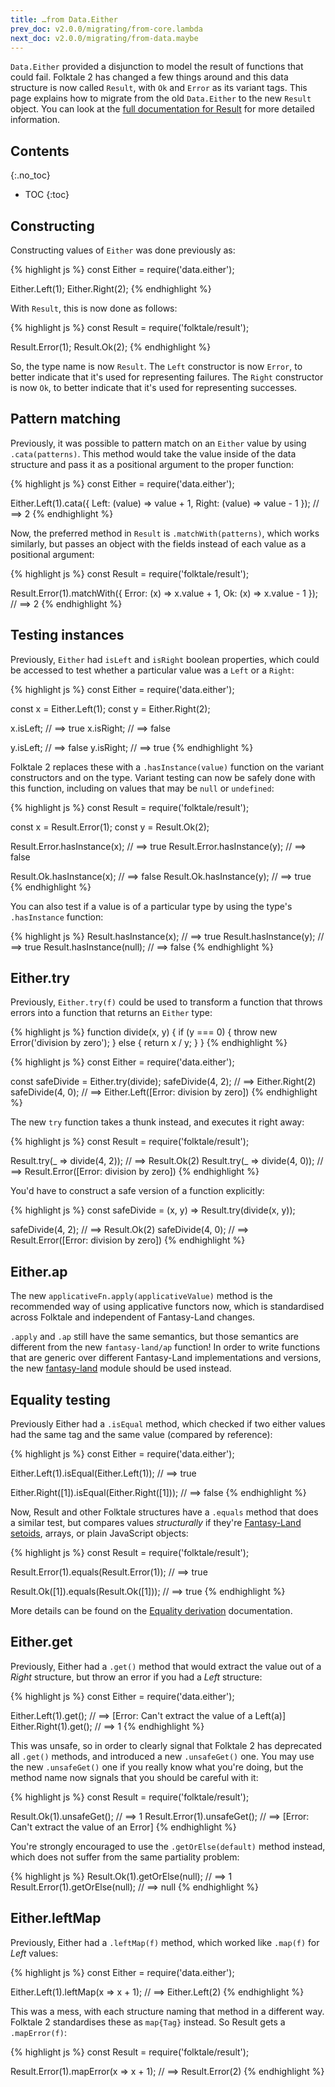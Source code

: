 ```yaml
---
title: …from Data.Either
prev_doc: v2.0.0/migrating/from-core.lambda
next_doc: v2.0.0/migrating/from-data.maybe
---
```


`Data.Either` provided a disjunction to model the result of functions that could fail. Folktale 2 has changed a few things around and this data structure is now called `Result`, with `Ok` and `Error` as its variant tags. This page explains how to migrate from the old `Data.Either` to the new `Result` object. You can look at the [full documentation for Result](/api/v2.1.0/en/folktale.result.html) for more detailed information.


## Contents
{:.no_toc}

* TOC
{:toc}


## Constructing

Constructing values of `Either` was done previously as:

{% highlight js %}
const Either = require('data.either');

Either.Left(1);
Either.Right(2);
{% endhighlight %}

With `Result`, this is now done as follows:

{% highlight js %}
const Result = require('folktale/result');

Result.Error(1);
Result.Ok(2);
{% endhighlight %}

So, the type name is now `Result`. The `Left` constructor is now `Error`, to better indicate that it's used for representing failures. The `Right` constructor is now `Ok`, to better indicate that it's used for representing successes.


## Pattern matching

Previously, it was possible to pattern match on an `Either` value by using `.cata(patterns)`. This method would take the value inside of the data structure and pass it as a positional argument to the proper function:

{% highlight js %}
const Either = require('data.either');

Either.Left(1).cata({
  Left:  (value) => value + 1,
  Right: (value) => value - 1
});
// ==> 2
{% endhighlight %}

Now, the preferred method in `Result` is `.matchWith(patterns)`, which works similarly, but passes an object with the fields instead of each value as a positional argument:

{% highlight js %}
const Result = require('folktale/result');

Result.Error(1).matchWith({
  Error: (x) => x.value + 1,
  Ok:    (x) => x.value - 1
});
// ==> 2
{% endhighlight %}


## Testing instances

Previously, `Either` had `isLeft` and `isRight` boolean properties, which could be accessed to test whether a particular value was a `Left` or a `Right`:

{% highlight js %}
const Either = require('data.either');

const x = Either.Left(1);
const y = Either.Right(2);

x.isLeft;  // ==> true
x.isRight; // ==> false

y.isLeft;  // ==> false
y.isRight; // ==> true
{% endhighlight %}

Folktale 2 replaces these with a `.hasInstance(value)` function on the variant constructors and on the type. Variant testing can now be safely done with this function, including on values that may be `null` or `undefined`:

{% highlight js %}
const Result = require('folktale/result');

const x = Result.Error(1);
const y = Result.Ok(2);

Result.Error.hasInstance(x); // ==> true
Result.Error.hasInstance(y); // ==> false

Result.Ok.hasInstance(x); // ==> false
Result.Ok.hasInstance(y); // ==> true
{% endhighlight %}

You can also test if a value is of a particular type by using the type's `.hasInstance` function:

{% highlight js %}
Result.hasInstance(x);    // ==> true
Result.hasInstance(y);    // ==> true
Result.hasInstance(null); // ==> false
{% endhighlight %}


## Either.try

Previously, `Either.try(f)` could be used to transform a function that throws errors into a function that returns an `Either` type:

{% highlight js %}
function divide(x, y) {
  if (y === 0) {
    throw new Error('division by zero');
  } else {
    return x / y;
  }
}
{% endhighlight %}

{% highlight js %}
const Either = require('data.either');

const safeDivide = Either.try(divide);
safeDivide(4, 2); // ==> Either.Right(2)
safeDivide(4, 0); // ==> Either.Left([Error: division by zero])
{% endhighlight %}

The new `try` function takes a thunk instead, and executes it right away:

{% highlight js %}
const Result = require('folktale/result');

Result.try(_ => divide(4, 2)); // ==> Result.Ok(2)
Result.try(_ => divide(4, 0)); // ==> Result.Error([Error: division by zero])
{% endhighlight %}

You'd have to construct a safe version of a function explicitly:

{% highlight js %}
const safeDivide = (x, y) => Result.try(divide(x, y));

safeDivide(4, 2); // ==> Result.Ok(2)
safeDivide(4, 0); // ==> Result.Error([Error: division by zero])
{% endhighlight %}


## Either.ap

The new `applicativeFn.apply(applicativeValue)` method is the recommended way of using applicative functors now, which is standardised across Folktale and independent of Fantasy-Land changes.

`.apply` and `.ap` still have the same semantics, but those semantics are different from the new `fantasy-land/ap` function! In order to write functions that are generic over different Fantasy-Land implementations and versions, the new [fantasy-land](/api/v2.1.0/en/folktale.fantasy-land.html) module should be used instead.


## Equality testing

Previously Either had a `.isEqual` method, which checked if two either values had the same tag and the same value (compared by reference):

{% highlight js %}
const Either = require('data.either');

Either.Left(1).isEqual(Either.Left(1));
// ==> true

Either.Right([1]).isEqual(Either.Right([1]));
// ==> false
{% endhighlight %}

Now, Result and other Folktale structures have a `.equals` method that does a similar test, but compares values *structurally* if they're [Fantasy-Land setoids](https://github.com/fantasyland/fantasy-land#setoid), arrays, or plain JavaScript objects:

{% highlight js %}
const Result = require('folktale/result');

Result.Error(1).equals(Result.Error(1));
// ==> true

Result.Ok([1]).equals(Result.Ok([1]));
// ==> true
{% endhighlight %}

More details can be found on the [Equality derivation](/api/v2.1.0/en/folktale.adt.union.derivations.equality.equality.html) documentation.


## Either.get

Previously, Either had a `.get()` method that would extract the value out of a *Right* structure, but throw an error if you had a *Left* structure:

{% highlight js %}
const Either = require('data.either');

Either.Left(1).get();  // ==> [Error: Can't extract the value of a Left(a)]
Either.Right(1).get(); // ==> 1
{% endhighlight %}

This was unsafe, so in order to clearly signal that Folktale 2 has deprecated all `.get()` methods, and introduced a new `.unsafeGet()` one. You may use the new `.unsafeGet()` one if you really know what you're doing, but the method name now signals that you should be careful with it:

{% highlight js %}
const Result = require('folktale/result');

Result.Ok(1).unsafeGet();    // ==> 1
Result.Error(1).unsafeGet(); // ==> [Error: Can't extract the value of an Error]
{% endhighlight %}

You're strongly encouraged to use the `.getOrElse(default)` method instead, which does not suffer from the same partiality problem:

{% highlight js %}
Result.Ok(1).getOrElse(null);    // ==> 1
Result.Error(1).getOrElse(null); // ==> null
{% endhighlight %}


## Either.leftMap

Previously, Either had a `.leftMap(f)` method, which worked like `.map(f)` for *Left* values:

{% highlight js %}
const Either = require('data.either');

Either.Left(1).leftMap(x => x + 1);
// ==> Either.Left(2)
{% endhighlight %}

This was a mess, with each structure naming that method in a different way. Folktale 2 standardises these as `map{Tag}` instead. So Result gets a `.mapError(f)`:

{% highlight js %}
const Result = require('folktale/result');

Result.Error(1).mapError(x => x + 1);
// ==> Result.Error(2)
{% endhighlight %}
